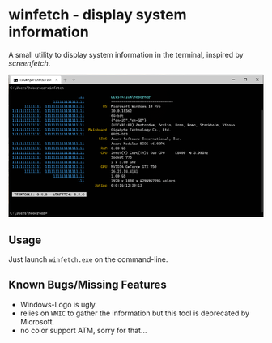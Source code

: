 # winfetch - display system information
A small utility to display system information in the terminal, inspired by *screenfetch*.

![Screenshot: winfetch](../../screenshots/winfetch_screenshot.png?raw=true "Screenshot: winfetch")

## Usage
Just launch `winfetch.exe` on the command-line.

## Known Bugs/Missing Features
- Windows-Logo is ugly.
- relies on `WMIC` to gather the information but this tool is deprecated by Microsoft.
- no color support ATM, sorry for that...
